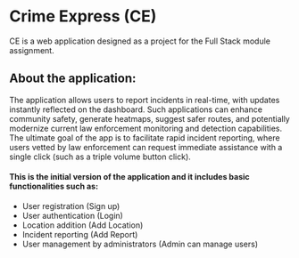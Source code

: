 # Crime Express (CE) 
CE is a web application designed as a project for the Full Stack module assignment.

## About the application:
 <p> The application allows users to report incidents in real-time, with updates instantly reflected on the dashboard. 
  Such applications can enhance community safety, generate heatmaps, suggest safer routes, and potentially modernize current law enforcement monitoring and detection capabilities. 
  The ultimate goal of the app is to facilitate rapid incident reporting, where users vetted by law enforcement can request immediate assistance with a single click (such as a triple volume button click).
</p>

#### This is the initial version of the application and it includes basic functionalities such as: 
- User registration (Sign up)
- User authentication (Login)
- Location addition (Add Location)
- Incident reporting (Add Report)
- User management by administrators (Admin can manage users)
